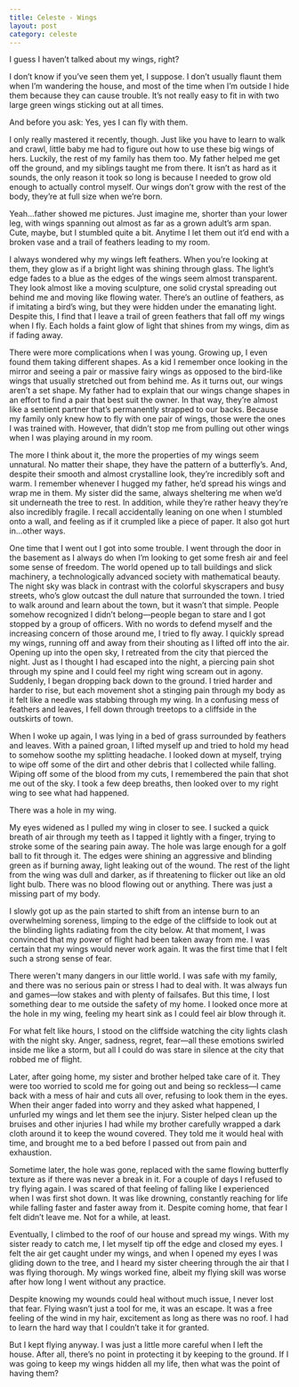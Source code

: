 ```yaml
---
title: Celeste - Wings
layout: post
category: celeste
---
```

I guess I haven’t talked about my wings, right?

I don’t know if you’ve seen them yet, I suppose. I don’t usually flaunt them when I’m wandering the house, and most of the time when I’m outside I hide them because they can cause trouble. It’s not really easy to fit in with two large green wings sticking out at all times.

And before you ask: Yes, yes I can fly with them.

I only really mastered it recently, though. Just like you have to learn to walk and crawl, little baby me had to figure out how to use these big wings of hers. Luckily, the rest of my family has them too. My father helped me get off the ground, and my siblings taught me from there. It isn’t as hard as it sounds, the only reason it took so long is because I needed to grow old enough to actually control myself. Our wings don’t grow with the rest of the body, they’re at full size when we’re born.

Yeah...father showed me pictures. Just imagine me, shorter than your lower leg, with wings spanning out almost as far as a grown adult’s arm span. Cute, maybe, but I stumbled quite a bit. Anytime I let them out it’d end with a broken vase and a trail of feathers leading to my room.

I always wondered why my wings left feathers. When you’re looking at them, they glow as if a bright light was shining through glass. The light’s edge fades to a blue as the edges of the wings seem almost transparent. They look almost like a moving sculpture, one solid crystal spreading out behind me and moving like flowing water. There’s an outline of feathers, as if imitating a bird’s wing, but they were hidden under the emanating light. Despite this, I find that I leave a trail of green feathers that fall off my wings when I fly. Each holds a faint glow of light that shines from my wings, dim as if fading away.

There were more complications when I was young. Growing up, I even found them taking different shapes. As a kid I remember once looking in the mirror and seeing a pair or massive fairy wings as opposed to the bird-like wings that usually stretched out from behind me. As it turns out, our wings aren’t a set shape. My father had to explain that our wings change shapes in an effort to find a pair that best suit the owner. In that way, they’re almost like a sentient partner that’s permanently strapped to our backs. Because my family only knew how to fly with one pair of wings, those were the ones I was trained with. However, that didn’t stop me from pulling out other wings when I was playing around in my room.

The more I think about it, the more the properties of my wings seem unnatural. No matter their shape, they have the pattern of a butterfly’s. And, despite their smooth and almost crystalline look, they’re incredibly soft and warm. I remember whenever I hugged my father, he’d spread his wings and wrap me in them. My sister did the same, always sheltering me when we’d sit underneath the tree to rest. In addition, while they’re rather heavy they’re also incredibly fragile. I recall accidentally leaning on one when I stumbled onto a wall, and feeling as if it crumpled like a piece of paper. It also got hurt in...other ways.

One time that I went out I got into some trouble. I went through the door in the basement as I always do when I’m looking to get some fresh air and feel some sense of freedom. The world opened up to tall buildings and slick machinery, a technologically advanced society with mathematical beauty. The night sky was black in contrast with the colorful skyscrapers and busy streets, who’s glow outcast the dull nature that surrounded the town. I tried to walk around and learn about the town, but it wasn’t that simple. People somehow recognized I didn’t belong—people began to stare and I got stopped by a group of officers. With no words to defend myself and the increasing concern of those around me, I tried to fly away. I quickly spread my wings, running off and away from their shouting as I lifted off into the air. Opening up into the open sky, I retreated from the city that pierced the night. Just as I thought I had escaped into the night, a piercing pain shot through my spine and I could feel my right wing scream out in agony. Suddenly, I began dropping back down to the ground. I tried harder and harder to rise, but each movement shot a stinging pain through my body as it felt like a needle was stabbing through my wing. In a confusing mess of feathers and leaves, I fell down through treetops to a cliffside in the outskirts of town.

When I woke up again, I was lying in a bed of grass surrounded by feathers and leaves. With a pained groan, I lifted myself up and tried to hold my head to somehow soothe my splitting headache. I looked down at myself, trying to wipe off some of the dirt and other debris that I collected while falling. Wiping off some of the blood from my cuts, I remembered the pain that shot me out of the sky. I took a few deep breaths, then looked over to my right wing to see what had happened.

There was a hole in my wing.

My eyes widened as I pulled my wing in closer to see. I sucked a quick breath of air through my teeth as I tapped it lightly with a finger, trying to stroke some of the searing pain away. The hole was large enough for a golf ball to fit through it. The edges were shining an aggressive and blinding green as if burning away, light leaking out of the wound. The rest of the light from the wing was dull and darker, as if threatening to flicker out like an old light bulb. There was no blood flowing out or anything. There was just a missing part of my body.

I slowly got up as the pain started to shift from an intense burn to an overwhelming soreness, limping to the edge of the cliffside to look out at the blinding lights radiating from the city below. At that moment, I was convinced that my power of flight had been taken away from me. I was certain that my wings would never work again. It was the first time that I felt such a strong sense of fear.

There weren't many dangers in our little world. I was safe with my family, and there was no serious pain or stress I had to deal with. It was always fun and games—low stakes and with plenty of failsafes. But this time, I lost something dear to me outside the safety of my home. I looked once more at the hole in my wing, feeling my heart sink as I could feel air blow through it. 

For what felt like hours, I stood on the cliffside watching the city lights clash with the night sky. Anger, sadness, regret, fear—all these emotions swirled inside me like a storm, but all I could do was stare in silence at the city that robbed me of flight.

Later, after going home, my sister and brother helped take care of it. They were too worried to scold me for going out and being so reckless—I came back with a mess of hair and cuts all over, refusing to look them in the eyes. When their anger faded into worry and they asked what happened, I unfurled my wings and let them see the injury. Sister helped clean up the bruises and other injuries I had while my brother carefully wrapped a dark cloth around it to keep the wound covered. They told me it would heal with time, and brought me to a bed before I passed out from pain and exhaustion.

Sometime later, the hole was gone, replaced with the same flowing butterfly texture as if there was never a break in it. For a couple of days I refused to try flying again. I was scared of that feeling of falling like I experienced when I was first shot down. It was like drowning, constantly reaching for life while falling faster and faster away from it. Despite coming home, that fear I felt didn’t leave me. Not for a while, at least.

Eventually, I climbed to the roof of our house and spread my wings. With my sister ready to catch me, I let myself tip off the edge and closed my eyes. I felt the air get caught under my wings, and when I opened my eyes I was gliding down to the tree, and I heard my sister cheering through the air that I was flying thorough. My wings worked fine, albeit my flying skill was worse after how long I went without any practice.

Despite knowing my wounds could heal without much issue, I never lost that fear. Flying wasn’t just a tool for me, it was an escape. It was a free feeling of the wind in my hair, excitement as long as there was no roof. I had to learn the hard way that I couldn’t take it for granted.

But I kept flying anyway. I was just a little more careful when I left the house. After all, there’s no point in protecting it by keeping to the ground. If I was going to keep my wings hidden all my life, then what was the point of having them?
